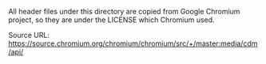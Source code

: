 All header files under this directory are copied from Google Chromium project, so they are
under the LICENSE which Chromium used.

Source URL: https://source.chromium.org/chromium/chromium/src/+/master:media/cdm/api/